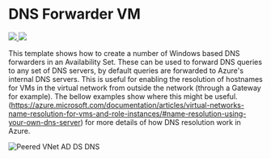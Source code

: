 # DNS Forwarder VM

<a href="https://portal.azure.com/#create/Microsoft.Template/uri/https%3A%2F%2Fraw.githubusercontent.com%2FAzure%2Fazure-quickstart-templates%2Fmaster%2F301-dns-forwarder-windows%2Fazuredeploy.json" target="_blank">
    <img src="http://azuredeploy.net/deploybutton.png"/>
</a>
<a href="http://armviz.io/#/?load=https%3A%2F%2Fraw.githubusercontent.com%2FAzure%2Fazure-quickstart-templates%2Fmaster%2F301-dns-forwarder-windows%2Fazuredeploy.json" target="_blank">
    <img src="http://armviz.io/visualizebutton.png"/>
</a>

This template shows how to create a number of Windows based DNS forwarders in an Availability Set. These can be used to forward DNS queries to any set of DNS servers, by default queries are forwarded to Azure's internal DNS servers. This is useful for enabling the resolution of hostnames for VMs in the virtual network from outside the network (through a Gateway for example).  The bellow examples show where this might be useful.
(https://azure.microsoft.com/documentation/articles/virtual-networks-name-resolution-for-vms-and-role-instances/#name-resolution-using-your-own-dns-server) for more details of how DNS resolution work in Azure.

![Peered VNet AD DS DNS](https://raw.githubusercontent.com/Azure/azure-quickstart-templates/master/301-dns-forwarder-windows/images/peered-vnet-dns-forwarding.png)